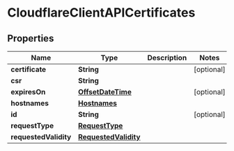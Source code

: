 # CloudflareClientAPICertificates

## Properties
Name | Type | Description | Notes
------------ | ------------- | ------------- | -------------
**certificate** | **String** |  |  [optional]
**csr** | **String** |  | 
**expiresOn** | [**OffsetDateTime**](OffsetDateTime.md) |  |  [optional]
**hostnames** | [**Hostnames**](Hostnames.md) |  | 
**id** | **String** |  |  [optional]
**requestType** | [**RequestType**](RequestType.md) |  | 
**requestedValidity** | [**RequestedValidity**](RequestedValidity.md) |  | 
